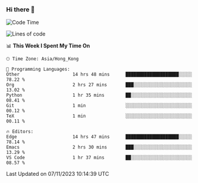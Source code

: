 ### Hi there 👋

<!--
**nicehiro/nicehiro** is a ✨ _special_ ✨ repository because its `README.md` (this file) appears on your GitHub profile.

Here are some ideas to get you started:

- 🔭 I’m currently working on ...
- 🌱 I’m currently learning ...
- 👯 I’m looking to collaborate on ...
- 🤔 I’m looking for help with ...
- 💬 Ask me about ...
- 📫 How to reach me: ...
- 😄 Pronouns: ...
- ⚡ Fun fact: ...
-->

<!--START_SECTION:waka-->
![Code Time](http://img.shields.io/badge/Code%20Time-30%20hrs%203%20mins-blue)

![Lines of code](https://img.shields.io/badge/From%20Hello%20World%20I%27ve%20Written-2.6%20million%20lines%20of%20code-blue)

📊 **This Week I Spent My Time On** 

```text
🕑︎ Time Zone: Asia/Hong_Kong

💬 Programming Languages: 
Other                    14 hrs 48 mins      ████████████████████░░░░░   78.22 % 
Org                      2 hrs 27 mins       ███░░░░░░░░░░░░░░░░░░░░░░   13.02 % 
Python                   1 hr 35 mins        ██░░░░░░░░░░░░░░░░░░░░░░░   08.41 % 
Git                      1 min               ░░░░░░░░░░░░░░░░░░░░░░░░░   00.12 % 
TeX                      1 min               ░░░░░░░░░░░░░░░░░░░░░░░░░   00.11 % 

🔥 Editors: 
Edge                     14 hrs 47 mins      ████████████████████░░░░░   78.14 % 
Emacs                    2 hrs 30 mins       ███░░░░░░░░░░░░░░░░░░░░░░   13.29 % 
VS Code                  1 hr 37 mins        ██░░░░░░░░░░░░░░░░░░░░░░░   08.57 % 
```


 Last Updated on 07/11/2023 10:14:39 UTC
<!--END_SECTION:waka-->
